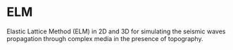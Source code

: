 # ELM
Elastic Lattice Method (ELM) in 2D and 3D for simulating the seismic waves propagation through complex media in the presence of topography.
